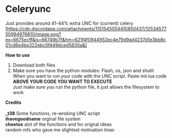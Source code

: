 # Celeryunc<br>
Just provides around 41-44% extra UNC for (current) celery <br>
[https://cdn.discordapp.com/attachments/1151545054410850437/1253457750994976810/image.png?ex=6675ecff&is=66749b7f&hm=621f4f0944952ec4e79d9ad4237d1e3bb8c01cd6e4be322ebc0f449dced5830a&] <br>

**How to use**<br>
1. Download both files<br>
2. Make sure you have the python modules: Flash, os, json and shutil <br>
When you want to run your code with the UNC script. Paste init.lua code **ABOVE YOUR CODE YOU WANT TO EXECUTE** <br>
Just make sure you run the python file, it just allows the filesystem to work <br>

**Credits** <br>
<br>
**_t38** Some functions, re-wroking UNC script <br>
**ihavegoodname** orginal file system <br>
**cheetos** alot of the functions and for orignal ideas <br>
random mfs who gave me slightest motivation lmao <br>
